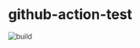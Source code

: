 # github-action-test

![build](https://github.com/nobodyiam/github-action-test/workflows/build/badge.svg)